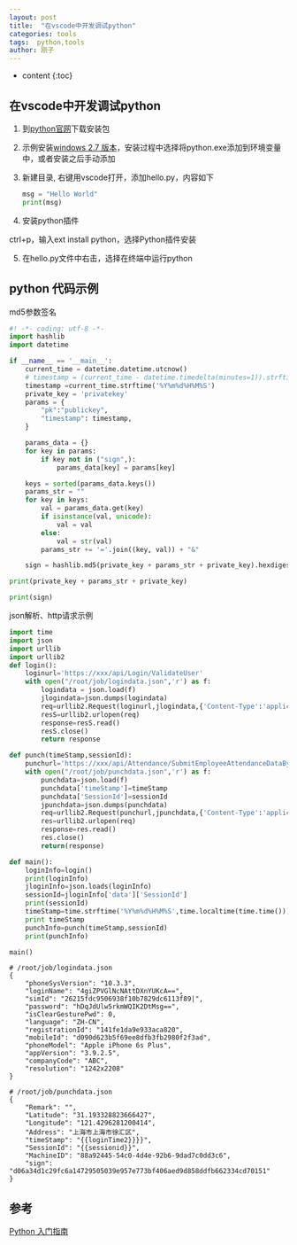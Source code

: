 ```yaml
---
layout: post
title:  "在vscode中开发调试python"
categories: tools
tags:  python,tools
author: 刚子
---
```


* content
{:toc}












## 在vscode中开发调试python

1. 到[python官网](https://www.python.org/)下载安装包

2. 示例安装[windows 2.7 版本](https://www.python.org/downloads/release/python-2716/)，安装过程中选择将python.exe添加到环境变量中，或者安装之后手动添加

3. 新建目录, 右键用vscode打开，添加hello.py，内容如下

	```python
	msg = "Hello World"
	print(msg)
	```

4. 安装python插件

ctrl+p，输入ext install python，选择Python插件安装

5. 在hello.py文件中右击，选择在终端中运行python

## python 代码示例

md5参数签名

```python
#! -*- coding: utf-8 -*-
import hashlib
import datetime

if __name__ == '__main__':
    current_time = datetime.datetime.utcnow()
    # timestamp = (current_time - datetime.timedelta(minutes=1)).strftime('%Y%m%d%H%M%S')
    timestamp =current_time.strftime('%Y%m%d%H%M%S')
    private_key = 'privatekey'
    params = {
        "pk":"publickey",
        "timestamp": timestamp,
    }

    params_data = {}
    for key in params:
        if key not in ("sign",):
            params_data[key] = params[key]

    keys = sorted(params_data.keys())
    params_str = ""
    for key in keys:
        val = params_data.get(key)
        if isinstance(val, unicode):
            val = val
        else:
            val = str(val)
        params_str += '='.join((key, val)) + "&"

    sign = hashlib.md5(private_key + params_str + private_key).hexdigest()

print(private_key + params_str + private_key)

print(sign)
```

json解析、http请求示例

```python
import time
import json
import urllib
import urllib2
def login():
	loginurl='https://xxx/api/Login/ValidateUser'
	with open("/root/job/logindata.json",'r') as f:
		logindata = json.load(f)
		jlogindata=json.dumps(logindata)
		req=urllib2.Request(loginurl,jlogindata,{'Content-Type':'application/json'})
		resS=urllib2.urlopen(req)
		response=resS.read()
		resS.close()
		return response

def punch(timeStamp,sessionId):
	punchurl='https://xxx/api/Attendance/SubmitEmployeeAttendanceDataByMAP'
	with open("/root/job/punchdata.json",'r') as f:
		punchdata=json.load(f)
		punchdata['timeStamp']=timeStamp
		punchdata['SessionId']=sessionId
		jpunchdata=json.dumps(punchdata)
		req=urllib2.Request(punchurl,jpunchdata,{'Content-Type':'application/json'})
		res=urllib2.urlopen(req)
		response=res.read()
		res.close()
		return(response)

def main():
	loginInfo=login()
	print(loginInfo)
	jloginInfo=json.loads(loginInfo)
	sessionId=jloginInfo['data']['SessionId']
	print(sessionId)
	timeStamp=time.strftime('%Y%m%d%H%M%S',time.localtime(time.time()))
	print timeStamp
	punchInfo=punch(timeStamp,sessionId)
	print(punchInfo)

main()
```

```
# /root/job/logindata.json
{
	"phoneSysVersion": "10.3.3",
	"loginName": "4giZPVGlNcNAttDXnYUKcA==",
	"simId": "26215fdc9506938f10b7829dc6113f89|",
	"password": "hDqJdUlw5rkmWQIK2DtMsg==",
	"isClearGesturePwd": 0,
	"language": "ZH-CN",
	"registrationId": "141fe1da9e933aca820",
	"mobileId": "d090d623b5f69ee8dfb3fb2980f2f3ad",
	"phoneModel": "Apple iPhone 6s Plus",
	"appVersion": "3.9.2.5",
	"companyCode": "ABC",
	"resolution": "1242x2208"
}

# /root/job/punchdata.json
{
	"Remark": "",
	"Latitude": "31.193328823666427",
	"Longitude": "121.4296281200414",
	"Address": "上海市上海市徐汇区",
	"timeStamp": "{{loginTime2}}}}",
	"SessionId": "{{sessionid}}",
	"MachineID": "88a92445-54c0-4d4e-92b6-9dad7c0dd3c6",
	"sign": "d06a34d1c29fc6a14729505039e957e773bf406aed9d858ddfb662334cd70151"
}
```

## 参考

[Python 入门指南](https://www.runoob.com/manual/pythontutorial/docs/html/)